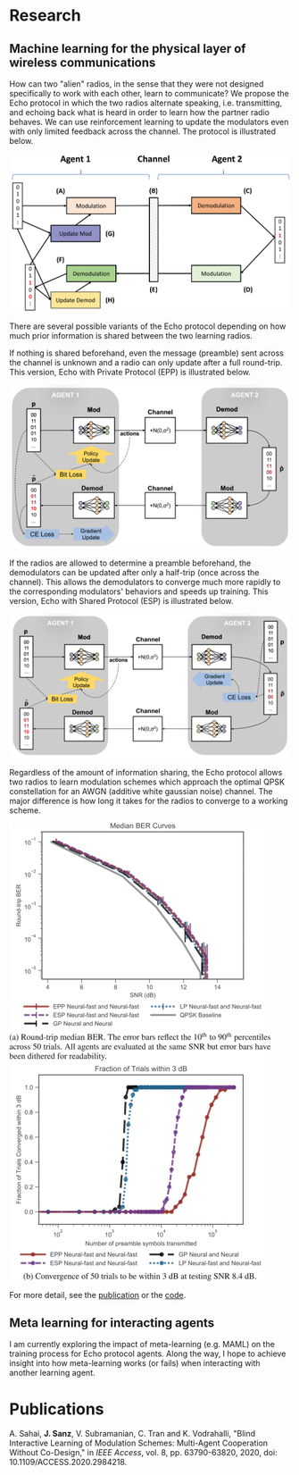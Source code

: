 # Research
## Machine learning for the physical layer of wireless communications
How can two "alien" radios, in the sense that they were not designed specifically to work with each other, learn to communicate?
We propose the Echo protocol in which the two radios alternate speaking, i.e. transmitting, and echoing back what is heard in order to learn how the partner radio behaves.
We can use reinforcement learning to update the modulators even with only limited feedback across the channel.
The protocol is illustrated below.

![Echo protocol](/assets/echo/echo-overview.gif)

There are several possible variants of the Echo protocol depending on how much prior information is shared between the two learning radios.

If nothing is shared beforehand, even the message (preamble) sent across the channel is unknown and a radio can only update after a full round-trip. 
This version, Echo with Private Protocol (EPP) is illustrated below. 

![EPP](/assets/echo/EPP-protocol.gif)

If the radios are allowed to determine a preamble beforehand, the demodulators can be updated after only a half-trip (once across the channel). This allows the demodulators to converge much more rapidly to the corresponding modulators' behaviors and speeds up training.
This version, Echo with Shared Protocol (ESP) is illustrated below. 

![ESP](/assets/echo/ESP-protocol.gif)

Regardless of the amount of information sharing, the Echo protocol allows two radios to learn modulation schemes which approach the optimal QPSK constellation for an AWGN (additive white gaussian noise) channel. The major difference is how long it takes for the radios to converge to a working scheme.

![Echo results](/assets/echo/all-protocol-results.gif)

For more detail, see the [publication](https://ieeexplore.ieee.org/document/9050734) or the [code](https://github.com/ml4wireless/echo).

## Meta learning for interacting agents
I am currently exploring the impact of meta-learning (e.g. MAML) on the training process for Echo protocol agents. 
Along the way, I hope to achieve insight into how meta-learning works (or fails) when interacting with another learning agent.

# Publications
A. Sahai, **J. Sanz**, V. Subramanian, C. Tran and K. Vodrahalli, "Blind Interactive Learning of Modulation Schemes: Multi-Agent Cooperation Without Co-Design," in _IEEE Access_, vol. 8, pp. 63790-63820, 2020, doi: 10.1109/ACCESS.2020.2984218.



